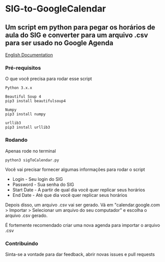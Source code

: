 # SIG-to-GoogleCalendar

## Um script em python para pegar os horários de aula do SIG e converter para um arquivo .csv para ser usado no Google Agenda

[English Documentation](https://github.com/LimaEduardo/SIG-to-GoogleCalendar/tree/master/docs/englishDoc.md)

### Pré-requisitos

O que você precisa para rodar esse script

```
Python 3.x.x

Beautiful Soup 4
pip3 install beautifulsoup4

Numpy
pip3 install numpy

urllib3
pip3 install urllib3
```

### Rodando

Apenas rode no terminal

``` python3 sigToCalendar.py ```

Você vai precisar fornecer algumas informações para rodar o script

* Login - Seu login do SIG
* Password - Sua senha do SIG
* Start Date - A partir de qual dia você quer replicar seus horários
* End Date - Até que dia você quer replicar seus horários

Depois disso, um arquivo .csv vai ser gerado. Vá em "calendar.google.com > Importar > Selecionar um arquivo do seu computador" e escolha o arquivo .csv gerado.

É fortemente recomendado criar uma nova agenda para importar o arquivo .csv


### Contribuindo

Sinta-se a vontade para dar feedback, abrir novas issues e pull requests
